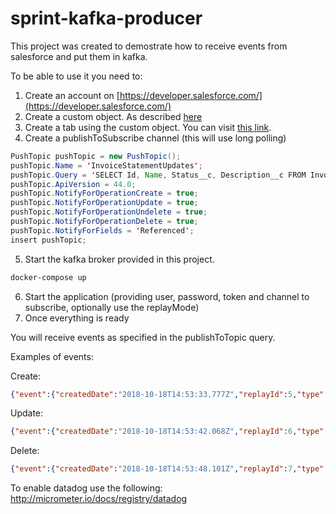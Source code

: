 # sprint-kafka-producer

This project was created to demostrate how to receive events from salesforce and put them in kafka. 

To be able to use it you need to:
1. Create an account on [https://developer.salesforce.com/](https://developer.salesforce.com/)
2. Create a custom object. As described [here](https://developer.salesforce.com/docs/atlas.en-us.api_streaming.meta/api_streaming/code_sample_java_create_object.htm)
3. Create a tab using the custom object. You can visit [this link](https://help.salesforce.com/articleView?id=creating_custom_object_tabs.htm&type=5).
4. Create a publishToSubscribe channel (this will use long polling)

```java
PushTopic pushTopic = new PushTopic();
pushTopic.Name = 'InvoiceStatementUpdates';
pushTopic.Query = 'SELECT Id, Name, Status__c, Description__c FROM Invoice_Statement__c';
pushTopic.ApiVersion = 44.0;
pushTopic.NotifyForOperationCreate = true;
pushTopic.NotifyForOperationUpdate = true;
pushTopic.NotifyForOperationUndelete = true;
pushTopic.NotifyForOperationDelete = true;
pushTopic.NotifyForFields = 'Referenced';
insert pushTopic;
```
5. Start the kafka broker provided in this project. 
```bash
docker-compose up
```
6. Start the application (providing user, password, token and channel to subscribe, optionally use the replayMode)
7. Once everything is ready

You will receive events as specified in the publishToTopic query. 

Examples of events:

Create:
```json
{"event":{"createdDate":"2018-10-18T14:53:33.777Z","replayId":5,"type":"created"},"sobject":{"Description__c":"Testing notifications","Id":"a001t000002SlMpAAK","Status__c":"Open","Name":"INV-0004"}}

```
Update: 
```json
{"event":{"createdDate":"2018-10-18T14:53:42.068Z","replayId":6,"type":"updated"},"sobject":{"Description__c":"Testing notifications","Id":"a001t000002SlMpAAK","Status__c":"Closed","Name":"INV-0004"}}
```
Delete: 
```json
{"event":{"createdDate":"2018-10-18T14:53:48.101Z","replayId":7,"type":"deleted"},"sobject":{"Id":"a001t000002SlMpAAK"}}
```

To enable datadog use the following: http://micrometer.io/docs/registry/datadog 
